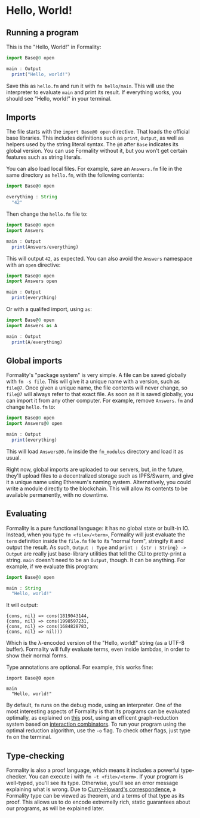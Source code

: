 # Hello, World!

## Running a program

This is the "Hello, World!" in Formality:

```javascript
import Base@0 open

main : Output
  print("Hello, world!")
```

Save this as `hello.fm` and run it with `fm hello/main`. This will use the interpreter to evaluate `main` and print its result. If everything works, you should see "Hello, world!" in your terminal.

## Imports

The file starts with the `import Base@0 open` directive. That loads the official base libraries. This includes definitions such as `print`, `Output`, as well as helpers used by the string literal syntax. The `@0` after `Base` indicates its global version. You can use Formality without it, but you won't get certain features such as string literals.

You can also load local files. For example, save an `Answers.fm` file in the same directory as `hello.fm`, with the following contents:

```javascript
import Base@0 open

everything : String
  "42"
```

Then change the `hello.fm` file to:

```javascript
import Base@0 open
import Answers

main : Output
  print(Answers/everything)
```


This will output `42`, as expected. You can also avoid the `Answers` namespace with an `open` directive:

```javascript
import Base@0 open
import Answers open

main : Output
  print(everything)
```

Or with a qualifed import, using `as`:


```javascript
import Base@0 open
import Answers as A

main : Output
  print(A/everything)
```

## Global imports

Formality's "package system" is very simple. A file can be saved globally with `fm -s file`. This will give it a unique name with a version, such as `file@7`. Once given a unique name, the file contents will never change, so `file@7` will always refer to that exact file. As soon as it is saved globally, you can import it from any other computer. For example, remove `Answers.fm` and change `hello.fm` to:

```javascript
import Base@0 open
import Answers@0 open

main : Output
  print(everything)
```

This will load `Answers@0.fm` inside the `fm_modules` directory and load it as usual.

Right now, global imports are uploaded to our servers, but, in the future, they'll upload files to a decentralized storage such as IPFS/Swarm, and give it a unique name using Ethereum's naming system. Alternatively, you could write a module directly to the blockchain. This will allow its contents to be available permanently, with no downtime.

## Evaluating

Formality is a pure functional language: it has no global state or built-in IO. Instead, when you type `fm <file>/<term>`, Formality will just evaluate the `term` definition inside the `file.fm` file to its "normal form", stringify it and output the result. As such, `Output : Type` and `print : {str : String} -> Output` are really just base-library utilities that tell the CLI to pretty-print a string. `main` doesn't need to be an `Output`, though. It can be anything. For example, if we evaluate this program:

```javascript
import Base@0 open

main : String
  "Hello, world!"
```

It will output:

```
{cons, nil} => cons(1819043144,
{cons, nil} => cons(1998597231,
{cons, nil} => cons(1684828783,
{cons, nil} => nil)))
```

Which is the λ-encoded version of the "Hello, world!" string (as a UTF-8 buffer). Formality will fully evaluate terms, even inside lambdas, in order to show their normal forms. 

Type annotations are optional. For example, this works fine:

```
import Base@0 open

main
  "Hello, world!"
```

By default, `fm` runs on the debug mode, using an interpreter. One of the most interesting aspects of Formality is that its programs can be evaluated optimally, as explained on [this](https://medium.com/@maiavictor/solving-the-mystery-behind-abstract-algorithms-magical-optimizations-144225164b07) post, using an efficent graph-reduction system based on [interaction combinators](https://arxiv.org/abs/0906.0380). To run your program using the optimal reduction algorithm, use the `-o` flag. To check other flags, just type `fm` on the terminal.

## Type-checking

Formality is also a proof language, which means it includes a powerful type-checker. You can execute i with `fm -t <file>/<term>`. If your program is well-typed, you'll see its type. Otherwise, you'll see an error message explaining what is wrong. Due to [Curry-Howard's correspondence](https://en.wikipedia.org/wiki/Curry%E2%80%93Howard_correspondence), a Formality type can be viewed as theorem, and a terms of that type as its proof. This allows us to do encode extremelly rich, static guarantees about our programs, as will be explained later.
